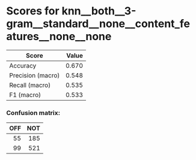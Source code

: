 # Scores for knn__both__3-gram__standard__none__content_features__none__none
|      Score      |Value|
|-----------------|----:|
|Accuracy         |0.670|
|Precision (macro)|0.548|
|Recall (macro)   |0.535|
|F1 (macro)       |0.533|

### Confusion matrix:
|OFF|NOT|
|--:|--:|
| 55|185|
| 99|521|
